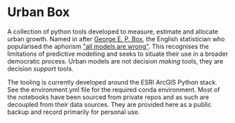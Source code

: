 # Urban Box

A collection of python tools developed to measure, estimate and allocate urban growth. Named in after [George E. P. Box](https://en.wikipedia.org/wiki/George_E._P._Box), the English statistician who popularised the aphorism ["all models are wrong"](https://en.wikipedia.org/wiki/All_models_are_wrong). This recognises the limitations of predictive modelling and seeks to situate their use in a broader democratic process. Urban models are not decision *making* tools, they are decision *support* tools.

The tooling is currently developed around the ESRI ArcGIS Python stack. See the environment.yml file for the required conda environment. Most of the notebooks have been sourced from private repos and as such are decoupled from their data sources. They are provided here as a public backup and record primarily for personal use.